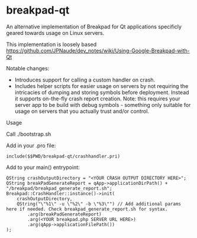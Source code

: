 # breakpad-qt
An alternative implementation of Breakpad for Qt applications specificly geared towards usage on Linux servers.

This implementation is loosely based https://github.com/JPNaude/dev_notes/wiki/Using-Google-Breakpad-with-Qt

Notable changes:
- Introduces support for calling a custom handler on crash.
- Includes helper scripts for easier usage on servers by not requiring the intricacies of dumping and storing symbols before deployment.
  Instead it supports on-the-fly crash report creation. Note: this requires your server app to be build with debug symbols - something only suitable for usage on servers that you actually trust and/or control.

Usage

Call ./bootstrap.sh

Add in your .pro file:

    include($$PWD/breakpad-qt/crashhandler.pri)

Add to your main() entrypoint:

    QString crashOutputDirectory = "<YOUR CRASH OUTPUT DIRECTORY HERE>";
    QString breakPadGenerateReport = qApp->applicationDirPath() + "/breakpad/breakpad_generate_report.sh";
    Breakpad::CrashHandler::instance()->init(
        crashOutputDirectory,
        QString("\"%1\" -u \"%2\" -b \"%3\"") // Add additional params here if needed. Check breakpad_generate_report.sh for syntax.
            .arg(breakPadGenerateReport)
            .arg(<YOUR breakpad.php SERVER URL HERE>)
            .arg(qApp->applicationFilePath())
    );

